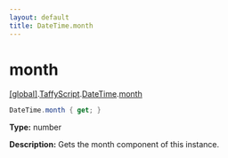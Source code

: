 ```yaml
---
layout: default
title: DateTime.month
---
```


# month

[\[global\]]({{site.baseurl}}/docs/).[TaffyScript]({{site.baseurl}}/docs/TaffyScript/).[DateTime]({{site.baseurl}}/docs/TaffyScript/DateTime/).[month]({{site.baseurl}}/docs/TaffyScript/DateTime/month/)

```cs
DateTime.month { get; }
```

**Type:** number

**Description:** Gets the month component of this instance.
